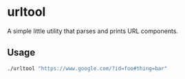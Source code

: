 # urltool

A simple little utility that parses and prints URL components.

## Usage

```bash
./urltool "https://www.google.com/?id=foo#thing=bar"
```